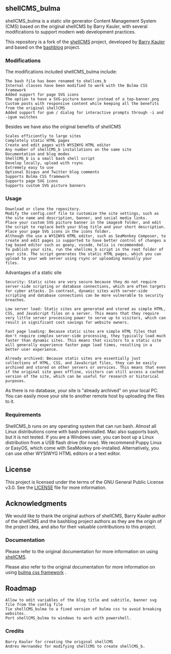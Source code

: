 ## shellCMS_bulma

shellCMS_bulma is a static site generator Content Management System (CMS) based on the original shellCMS by Barry Kauler, with several modifications to support modern web development practices.

This repository is a fork of the [shellCMS](https://github.com/bkauler/woofq/tree/main/easyos/easy-code/rootfs-skeleton/usr/local/shellcms) project, developed by [Barry Kauler](https://bkhome.org/shellcms/index.html) and based on the [bashblog](https://github.com/cfenollosa/bashblog) project.

### Modifications

The modifications included shellCMS_bulma include:

    The bash file has been renamed to shellcms_b
    Internal classes have been modified to work with the Bulma CSS framework
    Added support for page SVG icons
    The option to have a SVG-picture banner instead of a top-banner.png
    Custom posts with responsive content while keeping all the benefits from the original shellCMS
    Added support for gum / dialog for interactive prompts through -i and -igum switches
    
Besides we have also the original benefits of shellCMS

    Scales efficiently to large sites
    Completely static HTML pages
    Create and edit pages with WYSIWYG HTML editor
    Any number of shellCMS_b installations on the same site
    Documentation and blog modes
    ShellCMS_b is a small bash shell script
    Develop locally, upload with rsync
    Extremely easy to use
    Optional Disqus and Twitter blog comments
    Supports Bulma CSS framework
    Supports page SVG icons
    Supports custom SVG picture banners

### Usage

    Download or clone the repository.
    Modify the config.conf file to customize the site settings, such as the site name and description, banner, and social media links.
    Place your custom SVG picture banner in the images0 folder, and edit the script to replace both your blog title and your short description.
    Place your page SVG icons in the icons folder.
    Although the use a WYSIWYG HTML editor, such as SeaMonkey Composer, to create and edit pages is supported to have better control of changes a tag based editor such as geany, vscode, helix is recommended.
    To publish your site, run the shellcms_b script in the root folder of your site. The script generates the static HTML pages, which you can upload to your web server using rsync or uploading manually your files.

Advantages of a static site

    Security: Static sites are very secure because they do not require server-side scripting or database connections, which are often targets for cyber attacks. In contrast, dynamic sites with server-side scripting and database connections can be more vulnerable to security breaches.

    Low server load: Static sites are generated and stored as simple HTML, CSS, and JavaScript files on a server. This means that they require very little server processing power to serve up to visitors, which can result in significant cost savings for website owners.

    Fast page loading: Because static sites are simple HTML files that don't require complex server-side processing, they typically load much faster than dynamic sites. This means that visitors to a static site will generally experience faster page load times, resulting in a better user experience.

    Already archived: Because static sites are essentially just collections of HTML, CSS, and JavaScript files, they can be easily archived and stored on other servers or services. This means that even if the original site goes offline, visitors can still access a cached version of the site, which can be useful for research or historical purposes.

As there is no database, your site is "already archived" on your local PC. You can easily move your site to another remote host by uploading the files to it.

### Requirements

ShellCMS_b runs on any operating system that can run bash. Almost all Linux distributions come with bash preinstalled. Mac also supports bash, but it is not tested. If you are a Windows user, you can boot up a Linux distribution from a USB flash drive (for now). We recommend Puppy Linux or EasyOS, which come with SeaMonkey pre-installed. Alternatively, you can use other WYSIWYG HTML editors or a text editor.


## License

This project is licensed under the terms of the GNU General Public License v3.0. See the [LICENSE](LICENSE) file for more information.

## Acknowledgments

We would like to thank the original authors of shellCMS, Barry Kauler author of the shellCMS and the bashblog project authors as they are the origin of the project idea, and also for their valuable contributions to this project.

### Documentation

Please refer to the original documentation for more information on using [shellCMS](https://github.com/bkauler/woofq/tree/main/easyos/easy-code/rootfs-skeleton/usr/local/shellcms).

Please also refer to the original documentation for more information on using [bulma css framework](https://bulma.io/documentation/) .

## Roadmap
    
    Allow to edit variables of the blog title and subtitle, banner svg file from the config file
    Tie shellCMS_bulma to a fixed version of bulma css to avoid breaking websites.
    Port shellCMS_bulma to windows to work with powershell.


### Credits

    Barry Kauler for creating the original shellCMS
    Andres Hernandez for modifying shellCMS to create shellCMS_b.
